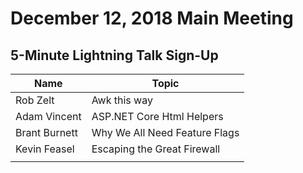 # December 12, 2018 Main Meeting
## 5-Minute Lightning Talk Sign-Up

Name | Topic
--- | --- 
Rob Zelt | Awk this way
Adam Vincent | ASP.NET Core Html Helpers
Brant Burnett | Why We All Need Feature Flags
Kevin Feasel | Escaping the Great Firewall
<your name here> | <your topic here>
  
